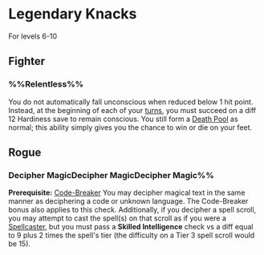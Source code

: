 # Legendary Knacks
For levels 6-10

## Fighter

### %%Relentless%%
You do not automatically fall unconscious when reduced below 1 hit point.  Instead, at the beginning of each of your [turns](Combat.md#time), you must succeed on a diff 12 Hardiness save to remain conscious.  You still form a [Death Pool](Combat.md#Death%20and%20Dying) as normal; this ability simply gives you the chance to win or die on your feet.

## Rogue

### Decipher MagicDecipher MagicDecipher Magic%%
**Prerequisite:** [Code-Breaker](Knacks.md#code-breaker)
You may decipher magical text in the same manner as deciphering a code or unknown language.  The Code-Breaker bonus also applies to this check.  Additionally, if you decipher a spell scroll, you may attempt to cast the spell(s) on that scroll as if you were a [Spellcaster](classes/Spellcaster.md), but you must pass a **Skilled Intelligence** check vs a diff equal to 9 plus 2 times the spell's tier (the difficulty on a Tier 3 spell scroll would be 15).
